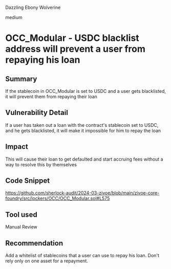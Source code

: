 Dazzling Ebony Wolverine

medium

# OCC_Modular - USDC blacklist address will prevent a user from repaying his loan

## Summary
If the stablecoin in OCC_Modular is set to USDC and a user gets blacklisted, it will prevent them from repaying their loan
## Vulnerability Detail
If a user has taken out a loan with the contract's stablecoin set to USDC, and he gets blacklisted, it will make it impossible for him to repay the loan
## Impact
This will cause their loan to get defaulted and start accruing fees without a way to resolve this by themselves

## Code Snippet
https://github.com/sherlock-audit/2024-03-zivoe/blob/main/zivoe-core-foundry/src/lockers/OCC/OCC_Modular.sol#L575
## Tool used

Manual Review

## Recommendation
Add a whitelist of stablecoins that a user can use to repay his loan. Don't rely only on one asset for a repayment.
